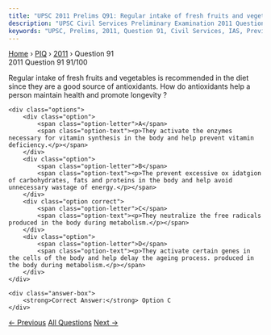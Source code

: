 ```yaml
---
title: "UPSC 2011 Prelims Q91: Regular intake of fresh fruits and vegetables is recommended..."
description: "UPSC Civil Services Preliminary Examination 2011 Question 91 with options and answer"
keywords: "UPSC, Prelims, 2011, Question 91, Civil Services, IAS, Previous Year Questions"
---
```


<nav class="breadcrumb">
    <a href="../../">Home</a>
    <span>›</span>
    <a href="../">PIQ</a>
    <span>›</span>
    <a href="./">2011</a>
    <span>›</span>
    <span>Question 91</span>
</nav>

<div class="question-header">
    <div class="question-meta">
        <span class="year-badge">2011</span>
        <span class="question-number">Question 91</span>
        <span class="progress">91/100</span>
    </div>
    <div class="progress-bar">
        <div class="progress-fill" style="width: 91.0%"></div>
    </div>
</div>

<div class="question-content">
    <div class="question-text">
        <p>Regular intake of fresh fruits and vegetables is recommended in the diet since they are a good source of antioxidants. How do antioxidants help a person maintain health and promote longevity ?</p>
    </div>
    
    <div class="options">
        <div class="option">
            <span class="option-letter">A</span>
            <span class="option-text"><p>They activate the enzymes necessary for vitamin synthesis in the body and help prevent vitamin deficiency.</p></span>
        </div>
        <div class="option">
            <span class="option-letter">B</span>
            <span class="option-text"><p>The prevent excessive ox idatgion of carbohydrates, fats and proteins in the body and help avoid unnecessary wastage of energy.</p></span>
        </div>
        <div class="option correct">
            <span class="option-letter">C</span>
            <span class="option-text"><p>They neutralize the free radicals produced in the body during metabolism.</p></span>
        </div>
        <div class="option">
            <span class="option-letter">D</span>
            <span class="option-text"><p>They activate certain genes in the cells of the body and help delay the ageing process. produced in the body during metabolism.</p></span>
        </div>
    </div>

    <div class="answer-box">
        <strong>Correct Answer:</strong> Option C
    </div>
</div>

<div class="question-nav">
    <a href="../q090-between-india-and-east-asia-the-navigation-time-an/" class="nav-btn prev">← Previous</a>
    <a href="../" class="nav-btn center">All Questions</a>
    <a href="../q092-regarding-the-indus-valley-civilization-consider-t/" class="nav-btn next">Next →</a>
</div>
